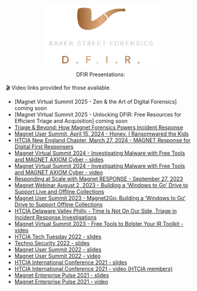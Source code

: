<div align="center">
 <img style="padding:0;vertical-align:bottom;" height="158" width="311" src="/_images/BSF.png"/>
<br/>
<br/>
DFIR Presentations:
</div>
<br/>
🎬 Video links provided for those available.
<br/>

- [Magnet Virtual Summit 2025 - Zen & the Art of Digital Forensics] coming soon
- [Magnet Virtual Summit 2025 - Unlocking DFIR: Free Resources for Efficient Triage and Acquisition] coming soon
- [Triage & Beyond: How Magnet Forensics Powers Incident Response](/pdfs/Triage_and_Beyond.pdf)
- [Magnet User Summit, April 15, 2024 - Honey, I Ransomwared the Kids](/pdfs/MUS2024_HoneyRansom.pdf)
- [HTCIA New England Chapter, March 27, 2024 - MAGNET Response for Digital First Responsers](/pdfs/HTCIA_NE.pdf)
- [Magnet Virtual Summit 2024 - Investigating Malware with Free Tools and MAGNET AXIOM Cyber - slides](/pdfs/MVS2024_InvestigatingMalware.pdf)
- [Magnet Virtual Summit 2024 - Investigating Malware with Free Tools and MAGNET AXIOM Cyber - video](https://www.magnetforensics.com/resources/investigating-malware-with-free-tools-and-magnet-axiom-cyber/)
- [Responding at Scale with Magnet RESPONSE - September 27, 2023](/pdfs/RespondingAtScaleWithMagnetRESPONSE.pdf)
- [Magnet Webinar August 2, 2023 - Building a ‘Windows to Go’ Drive to Support Live and Offline Collections](/pdfs/Magnet2Go.pdf)
- [Magnet User Summit 2023 - Magnet2Go: Building a ‘Windows to Go’ Drive to Support Offline Collections](/pdfs/MUS2023_Magnet2Go.pdf)
- [HTCIA Delaware Valley Philly - Time Is Not On Our Side, Triage in Incident Response Investigations](/pdfs/HTCIA-Triage.pdf)
- [Magnet Virtual Summit 2023 - Free Tools to Bolster Your IR Toolkit - video](https://www.magnetforensics.com/resources/free-triage-tools-to-bolster-your-ir-toolkit/)
- [HTCIA Tech Tuesday 2022 - slides](/pdfs/HTCIA_TechTuesday.pdf)
- [Techno Security 2022 - slides](/pdfs/Techno_2022_FreeTools4DFIR.pdf)
- [Magnet User Summit 2022 - slides](/pdfs/MUS2022_FreeTools.pdf)
- [Magnet User Summit 2022 - video](https://youtu.be/aVDYQvCcoFU)
- [HTCIA International Conference 2021 - slides](/pdfs/HTCIA_Powershell.pdf)
- [HTCIA International Conference 2021 - video (HTCIA members)](https://train.htcia.org/products/powershell-tools-for-ir-forensics-collection)
- [Magnet Enterprise Pulse 2021 - slides](/pdfs/PowerShellToolsForIR.pdf)
- [Magnet Enterprise Pulse 2021 - video](https://youtu.be/HpYxciMqEzM)

